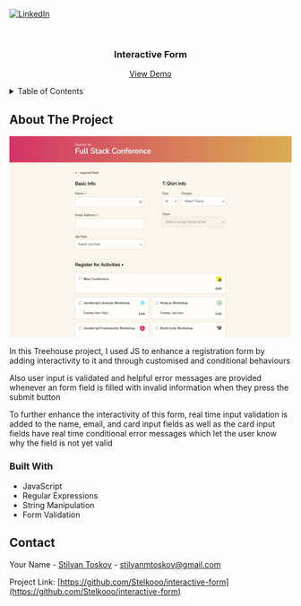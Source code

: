 <a name="readme-top"></a>

[![LinkedIn][linkedin-shield]][linkedin-url]

<br />

<h3 align="center">Interactive Form</h3>

  <p align="center">
    <a href="https://stelkooo.github.io/interactive-form/">View Demo</a>
</div>

<!-- TABLE OF CONTENTS -->
<details>
  <summary>Table of Contents</summary>
  <ol>
    <li>
      <a href="#about-the-project">About The Project</a>
      <ul>
        <li><a href="#built-with">Built With</a></li>
      </ul>
    </li>
    <li><a href="#contact">Contact</a></li>
</details>

<!-- ABOUT THE PROJECT -->

## About The Project

![Interactive Form Screen Shot](https://github.com/Stelkooo/interactive-form/blob/main/img/screenshot.png)

In this Treehouse project, I used JS to enhance a registration form by adding interactivity to it and through customised and conditional behaviours

Also user input is validated and helpful error messages are provided whenever an form field is filled with invalid information when they press the submit button

To further enhance the interactivity of this form, real time input validation is added to the name, email, and card input fields as well as the card input fields have real time conditional error messages which let the user know why the field is not yet valid

### Built With

- JavaScript
- Regular Expressions
- String Manipulation
- Form Validation

## Contact

Your Name - [Stilyan Toskov](https://linkedin.com/in/stilyan-toskov) - stilyanmtoskov@gmail.com

Project Link: [https://github.com/Stelkooo/interactive-form](https://github.com/Stelkooo/interactive-form)

[linkedin-shield]: https://img.shields.io/badge/-LinkedIn-black.svg?style=for-the-badge&logo=linkedin&colorB=555
[linkedin-url]: https://linkedin.com/in/stilyan-toskov
